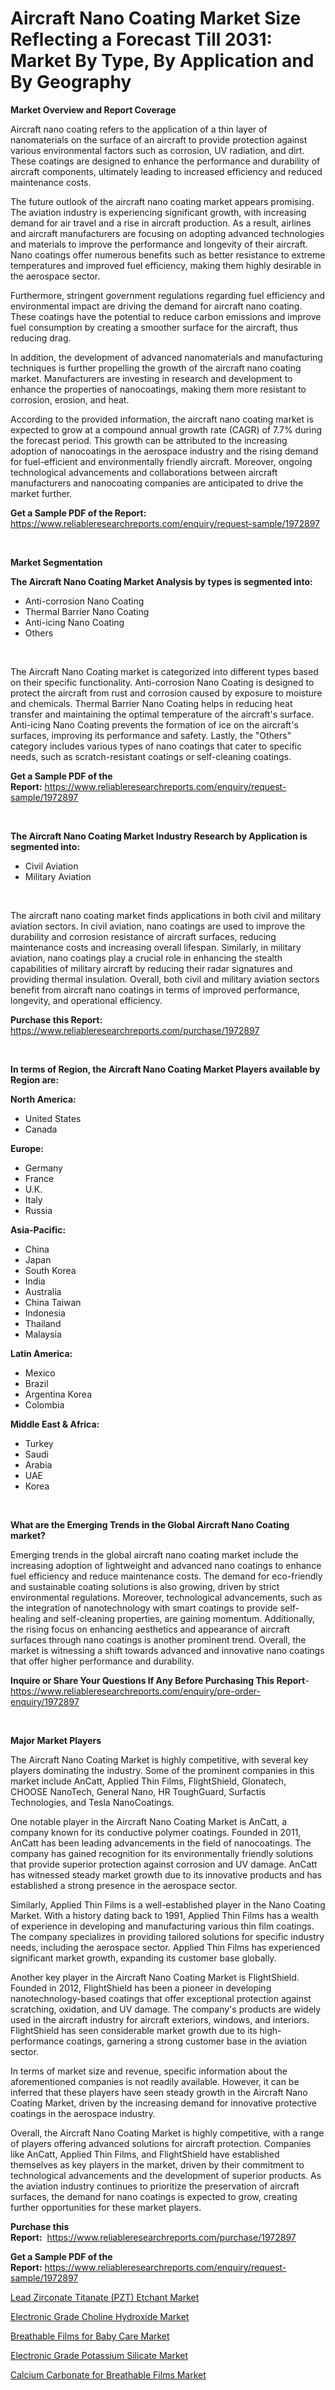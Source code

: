 <p><h1>Aircraft Nano Coating Market Size Reflecting a Forecast Till 2031: Market By Type, By Application and By Geography</h1></p><p><strong>Market Overview and Report Coverage</strong></p>
<p><p>Aircraft nano coating refers to the application of a thin layer of nanomaterials on the surface of an aircraft to provide protection against various environmental factors such as corrosion, UV radiation, and dirt. These coatings are designed to enhance the performance and durability of aircraft components, ultimately leading to increased efficiency and reduced maintenance costs.</p><p>The future outlook of the aircraft nano coating market appears promising. The aviation industry is experiencing significant growth, with increasing demand for air travel and a rise in aircraft production. As a result, airlines and aircraft manufacturers are focusing on adopting advanced technologies and materials to improve the performance and longevity of their aircraft. Nano coatings offer numerous benefits such as better resistance to extreme temperatures and improved fuel efficiency, making them highly desirable in the aerospace sector.</p><p>Furthermore, stringent government regulations regarding fuel efficiency and environmental impact are driving the demand for aircraft nano coating. These coatings have the potential to reduce carbon emissions and improve fuel consumption by creating a smoother surface for the aircraft, thus reducing drag.</p><p>In addition, the development of advanced nanomaterials and manufacturing techniques is further propelling the growth of the aircraft nano coating market. Manufacturers are investing in research and development to enhance the properties of nanocoatings, making them more resistant to corrosion, erosion, and heat.</p><p>According to the provided information, the aircraft nano coating market is expected to grow at a compound annual growth rate (CAGR) of 7.7% during the forecast period. This growth can be attributed to the increasing adoption of nanocoatings in the aerospace industry and the rising demand for fuel-efficient and environmentally friendly aircraft. Moreover, ongoing technological advancements and collaborations between aircraft manufacturers and nanocoating companies are anticipated to drive the market further.</p></p>
<p><strong>Get a Sample PDF of the Report:</strong> <a href="https://www.reliableresearchreports.com/enquiry/request-sample/1972897">https://www.reliableresearchreports.com/enquiry/request-sample/1972897</a></p>
<p>&nbsp;</p>
<p><strong>Market Segmentation</strong></p>
<p><strong>The Aircraft Nano Coating Market Analysis by types is segmented into:</strong></p>
<p><ul><li>Anti-corrosion Nano Coating</li><li>Thermal Barrier Nano Coating</li><li>Anti-icing Nano Coating</li><li>Others</li></ul></p>
<p>&nbsp;</p>
<p><p>The Aircraft Nano Coating market is categorized into different types based on their specific functionality. Anti-corrosion Nano Coating is designed to protect the aircraft from rust and corrosion caused by exposure to moisture and chemicals. Thermal Barrier Nano Coating helps in reducing heat transfer and maintaining the optimal temperature of the aircraft's surface. Anti-icing Nano Coating prevents the formation of ice on the aircraft's surfaces, improving its performance and safety. Lastly, the "Others" category includes various types of nano coatings that cater to specific needs, such as scratch-resistant coatings or self-cleaning coatings.</p></p>
<p><strong>Get a Sample PDF of the Report:</strong>&nbsp;<a href="https://www.reliableresearchreports.com/enquiry/request-sample/1972897">https://www.reliableresearchreports.com/enquiry/request-sample/1972897</a></p>
<p>&nbsp;</p>
<p><strong>The Aircraft Nano Coating Market Industry Research by Application is segmented into:</strong></p>
<p><ul><li>Civil Aviation</li><li>Military Aviation</li></ul></p>
<p>&nbsp;</p>
<p><p>The aircraft nano coating market finds applications in both civil and military aviation sectors. In civil aviation, nano coatings are used to improve the durability and corrosion resistance of aircraft surfaces, reducing maintenance costs and increasing overall lifespan. Similarly, in military aviation, nano coatings play a crucial role in enhancing the stealth capabilities of military aircraft by reducing their radar signatures and providing thermal insulation. Overall, both civil and military aviation sectors benefit from aircraft nano coatings in terms of improved performance, longevity, and operational efficiency.</p></p>
<p><strong>Purchase this Report:</strong>&nbsp; <a href="https://www.reliableresearchreports.com/purchase/1972897">https://www.reliableresearchreports.com/purchase/1972897</a></p>
<p>&nbsp;</p>
<p><strong>In terms of Region, the Aircraft Nano Coating Market Players available by Region are:</strong></p>
<p>
    <p> <strong> North America: </strong>
        <ul>
            <li>United States</li>
            <li>Canada</li>
        </ul>
        </p> 
    <p> <strong> Europe: </strong>
        <ul>
            <li>Germany</li>
            <li>France</li>
            <li>U.K.</li>
            <li>Italy</li>
            <li>Russia</li>
        </ul>
        </p> 
    <p> <strong> Asia-Pacific: </strong>
        <ul>
            <li>China</li>
            <li>Japan</li>
            <li>South Korea</li>
            <li>India</li>
            <li>Australia</li>
            <li>China Taiwan</li>
            <li>Indonesia</li>
            <li>Thailand</li>
            <li>Malaysia</li>
        </ul>
        </p> 
    <p> <strong> Latin America: </strong>
        <ul>
            <li>Mexico</li>
            <li>Brazil</li>
            <li>Argentina Korea</li>
            <li>Colombia</li>
        </ul>
        </p> 
    <p> <strong> Middle East & Africa: </strong>
        <ul>
            <li>Turkey</li>
            <li>Saudi</li>
            <li>Arabia</li>
            <li>UAE</li>
            <li>Korea</li>
        </ul>
    </p>
    </p>
<p>&nbsp;</p>
<p><strong>What are the Emerging Trends in the Global Aircraft Nano Coating market?</strong></p>
<p><p>Emerging trends in the global aircraft nano coating market include the increasing adoption of lightweight and advanced nano coatings to enhance fuel efficiency and reduce maintenance costs. The demand for eco-friendly and sustainable coating solutions is also growing, driven by strict environmental regulations. Moreover, technological advancements, such as the integration of nanotechnology with smart coatings to provide self-healing and self-cleaning properties, are gaining momentum. Additionally, the rising focus on enhancing aesthetics and appearance of aircraft surfaces through nano coatings is another prominent trend. Overall, the market is witnessing a shift towards advanced and innovative nano coatings that offer higher performance and durability.</p></p>
<p><strong>Inquire or Share Your Questions If Any Before Purchasing This Report</strong>- <a href="https://www.reliableresearchreports.com/enquiry/pre-order-enquiry/1972897">https://www.reliableresearchreports.com/enquiry/pre-order-enquiry/1972897</a></p>
<p>&nbsp;</p>
<p><strong>Major Market Players</strong></p>
<p><p>The Aircraft Nano Coating Market is highly competitive, with several key players dominating the industry. Some of the prominent companies in this market include AnCatt, Applied Thin Films, FlightShield, Glonatech, CHOOSE NanoTech, General Nano, HR ToughGuard, Surfactis Technologies, and Tesla NanoCoatings.</p><p>One notable player in the Aircraft Nano Coating Market is AnCatt, a company known for its conductive polymer coatings. Founded in 2011, AnCatt has been leading advancements in the field of nanocoatings. The company has gained recognition for its environmentally friendly solutions that provide superior protection against corrosion and UV damage. AnCatt has witnessed steady market growth due to its innovative products and has established a strong presence in the aerospace sector.</p><p>Similarly, Applied Thin Films is a well-established player in the Nano Coating Market. With a history dating back to 1991, Applied Thin Films has a wealth of experience in developing and manufacturing various thin film coatings. The company specializes in providing tailored solutions for specific industry needs, including the aerospace sector. Applied Thin Films has experienced significant market growth, expanding its customer base globally.</p><p>Another key player in the Aircraft Nano Coating Market is FlightShield. Founded in 2012, FlightShield has been a pioneer in developing nanotechnology-based coatings that offer exceptional protection against scratching, oxidation, and UV damage. The company's products are widely used in the aircraft industry for aircraft exteriors, windows, and interiors. FlightShield has seen considerable market growth due to its high-performance coatings, garnering a strong customer base in the aviation sector.</p><p>In terms of market size and revenue, specific information about the aforementioned companies is not readily available. However, it can be inferred that these players have seen steady growth in the Aircraft Nano Coating Market, driven by the increasing demand for innovative protective coatings in the aerospace industry.</p><p>Overall, the Aircraft Nano Coating Market is highly competitive, with a range of players offering advanced solutions for aircraft protection. Companies like AnCatt, Applied Thin Films, and FlightShield have established themselves as key players in the market, driven by their commitment to technological advancements and the development of superior products. As the aviation industry continues to prioritize the preservation of aircraft surfaces, the demand for nano coatings is expected to grow, creating further opportunities for these market players.</p></p>
<p><strong>Purchase this Report:</strong>&nbsp;&nbsp;<a href="https://www.reliableresearchreports.com/purchase/1972897">https://www.reliableresearchreports.com/purchase/1972897</a></p>
<p></p>
<p><strong>Get a Sample PDF of the Report:</strong>&nbsp;<a href="https://www.reliableresearchreports.com/enquiry/request-sample/1972897">https://www.reliableresearchreports.com/enquiry/request-sample/1972897</a></p>
<p><p><a href="https://github.com/aasishrp01/Market-Research-Report-List-1/blob/main/lead-zirconate-titanate-pzt-etchant-market.md">Lead Zirconate Titanate (PZT) Etchant Market</a></p><p><a href="https://github.com/aashishrp02/Market-Research-Report-List-1/blob/main/electronic-grade-choline-hydroxide-market.md">Electronic Grade Choline Hydroxide Market</a></p><p><a href="https://github.com/rahu1506/Market-Research-Report-List-1/blob/main/breathable-films-for-baby-care-market.md">Breathable Films for Baby Care Market</a></p><p><a href="https://github.com/rahu1505/Market-Research-Report-List-1/blob/main/electronic-grade-potassium-silicate-market.md">Electronic Grade Potassium Silicate Market</a></p><p><a href="https://github.com/aashishrp/Market-Research-Report-List-1/blob/main/calcium-carbonate-for-breathable-films-market.md">Calcium Carbonate for Breathable Films Market</a></p></p>
